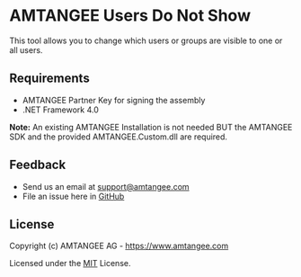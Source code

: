 # AMTANGEE Users Do Not Show

This tool allows you to change which users or groups are visible to one or all users.

## Requirements

* AMTANGEE Partner Key for signing the assembly
* .NET Framework 4.0

**Note:** An existing AMTANGEE Installation is not needed BUT the AMTANGEE SDK and the provided AMTANGEE.Custom.dll are required.

## Feedback

* Send us an email at support@amtangee.com
* File an issue here in [GitHub](https://github.com/amtangee/tools.UsersDoNotShow/issues)

## License

Copyright (c) AMTANGEE AG - https://www.amtangee.com

Licensed under the [MIT](LICENSE) License.